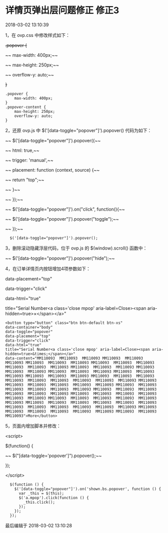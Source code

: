 # 详情页弹出层问题修正 修正3

2018-03-02 13:10:39

1，在 ovp.css 中修改样式如下：

~~.popover {~~

~~    max-width: 400px;~~

~~    max-height: 250px;~~

~~    overflow-y: auto;~~

~~}~~

```
.popover {
    max-width: 400px;
}
.popover-content {
    max-height: 250px;
    overflow-y: auto;
}
```

2，还原 ovp.js 中 $\('\[data-toggle="popover"\]'\).popover\(\) 代码为如下：

~~ $\('\[data-toggle="popover"\]'\).popover\({~~

~~        html: true,~~

~~        trigger: 'manual',~~

~~        placement: function \(context, source\) {~~

~~            return "top";~~

~~        }~~

~~  }\);~~

~~ $\('\[data-toggle="popover"\]'\).on\("click", function\(\){~~

~~    $\('\[data-toggle="popover"\]'\).popover\("toggle"\);~~

~~  }\);~~

```
  $('[data-toggle="popover"]').popover();
```

3，删除滚动隐藏浮层代码，位于 ovp.js 的 $\(window\).scroll\(\) 函数中：

~~ $\('\[data-toggle="popover"\]'\).popover\("hide"\);~~

4，在订单详情页内按钮增加4项参数如下：

data-placement="top"

data-trigger="click"

data-html="true"

title="Serial Number&lt;a class='close mpop' aria-label=Close&gt;&lt;span aria-hidden=true&gt;×&lt;/span&gt;&lt;/a&gt;"

```
<button type="button" class="btn btn-default btn-xs" 
data-container="body" 
data-toggle="popover" 
data-placement="top" 
data-trigger="click" 
data-html="true" 
title="Serial Number<a class='close mpop' aria-label=Close><span aria-hidden=true>&times;</span></a>" 
data-content="MM110093  MM110093  MM110093 MM110093  MM110093  MM110093 MM110093  MM110093  MM110093 MM110093  MM110093  MM110093 MM110093  MM110093  MM110093 MM110093  MM110093  MM110093 MM110093  MM110093  MM110093 MM110093  MM110093  MM110093 MM110093  MM110093  MM110093 MM110093  MM110093  MM110093 MM110093  MM110093  MM110093 MM110093  MM110093  MM110093  MM110093  MM110093  MM110093 MM110093  MM110093  MM110093  MM110093  MM110093  MM110093 MM110093  MM110093  MM110093  MM110093  MM110093  MM110093 MM110093  MM110093  MM110093  MM110093  MM110093  MM110093 MM110093  MM110093  MM110093  MM110093  MM110093  MM110093 MM110093  MM110093  MM110093  MM110093  MM110093  MM110093 MM110093  MM110093  MM110093  MM110093  MM110093  MM110093 MM110093  MM110093  MM110093  MM110093  MM110093  MM110093 MM110093  MM110093  MM110093  MM110093  MM110093  MM110093 MM110093  MM110093  MM110093">More</button>
```

5，页面内增加脚本并修改：

&lt;script&gt;

$\(function\(\) {

~~        $\("\[data-toggle='popover'\]"\).popover\(\);~~

}\);

&lt;/script&gt;

```
  $(function () {
    $('[data-toggle="popover"]').on('shown.bs.popover', function () {
      var _this = $(this);
      $('a.mpop').click(function () {
        _this.click();
      });
    });
  });
```

最后编辑于 2018-03-02 13:10:28

